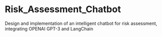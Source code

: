 # Risk_Assessment_Chatbot

Design and implementation of an intelligent chatbot for risk assessment, integrating OPENAI GPT-3 and LangChain
